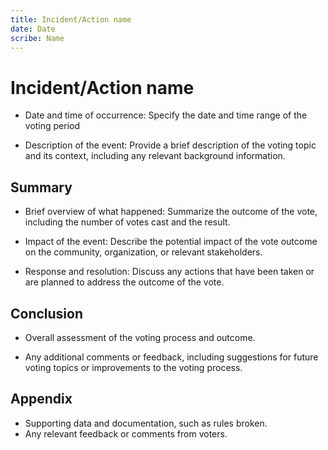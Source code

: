 ```yaml
---
title: Incident/Action name
date: Date
scribe: Name
---
```


# Incident/Action name

- Date and time of occurrence: Specify the date and time range of the voting period

- Description of the event: Provide a brief description of the voting topic and its context, including any relevant background information.

## Summary

- Brief overview of what happened: Summarize the outcome of the vote, including the number of votes cast and the result.

- Impact of the event: Describe the potential impact of the vote outcome on the community, organization, or relevant stakeholders.

- Response and resolution: Discuss any actions that have been taken or are planned to address the outcome of the vote.

## Conclusion

- Overall assessment of the voting process and outcome.

- Any additional comments or feedback, including suggestions for future voting topics or improvements to the voting process.

## Appendix

- Supporting data and documentation, such as rules broken.
- Any relevant feedback or comments from voters.

